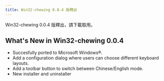 ```yaml
---
title: Win32-chewing 0.0.4 版釋出
---
```

Win32-chewing 0.0.4 版釋出，請下載取用。

What's New in Win32-chewing 0.0.4
----------------------------------------------------------
* Succesfully ported to Microsoft Windows®.
* Add a configuration dialog where users can choose different keyboard layouts.
* Add a toolbar button to switch between Chinese/English mode.
* New installer and uninstaller
